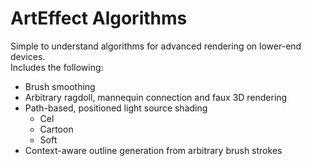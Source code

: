 # ArtEffect Algorithms

Simple to understand algorithms for advanced rendering on lower-end devices.   
Includes the following:

- Brush smoothing
- Arbitrary ragdoll, mannequin connection and faux 3D rendering
- Path-based, positioned light source shading
  - Cel
  - Cartoon
  - Soft
- Context-aware outline generation from arbitrary brush strokes
